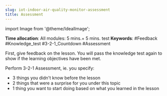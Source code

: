 ```yaml
---
slug: iot-indoor-air-quality-monitor-assessment
title: Assessment
---
```

import Image from '@theme/IdealImage';

**Time allocation**: All modules: 5 mins.+ 5 mins. test
**Keywords**: #Feedback #Knowledge_test #3-2-1_Countdown #Assessment

First, give feedback on the lesson. You will pass the knowledge test again to show if the learning objectives have been met. 

Perform 3-2-1 Assessment, ie. you specify:

* 3 things you didn't know before the lesson
* 2 things that were a surprise for you under this topic
* 1 thing you want to start doing based on what you learned in the lesson
